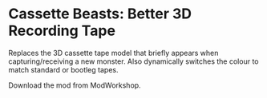 # Cassette Beasts: Better 3D Recording Tape
Replaces the 3D cassette tape model that briefly appears when capturing/receiving a new monster. Also dynamically switches the colour to match standard or bootleg tapes.

Download the mod from ModWorkshop.
